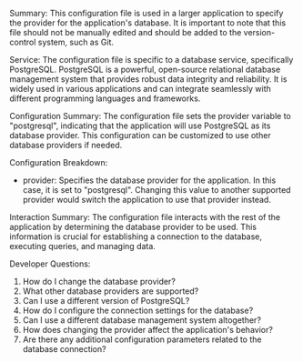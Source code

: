Summary:
This configuration file is used in a larger application to specify the provider for the application's database. It is important to note that this file should not be manually edited and should be added to the version-control system, such as Git.

Service:
The configuration file is specific to a database service, specifically PostgreSQL. PostgreSQL is a powerful, open-source relational database management system that provides robust data integrity and reliability. It is widely used in various applications and can integrate seamlessly with different programming languages and frameworks.

Configuration Summary:
The configuration file sets the provider variable to "postgresql", indicating that the application will use PostgreSQL as its database provider. This configuration can be customized to use other database providers if needed.

Configuration Breakdown:
- provider: Specifies the database provider for the application. In this case, it is set to "postgresql". Changing this value to another supported provider would switch the application to use that provider instead.

Interaction Summary:
The configuration file interacts with the rest of the application by determining the database provider to be used. This information is crucial for establishing a connection to the database, executing queries, and managing data.

Developer Questions:
1. How do I change the database provider?
2. What other database providers are supported?
3. Can I use a different version of PostgreSQL?
4. How do I configure the connection settings for the database?
5. Can I use a different database management system altogether?
6. How does changing the provider affect the application's behavior?
7. Are there any additional configuration parameters related to the database connection?